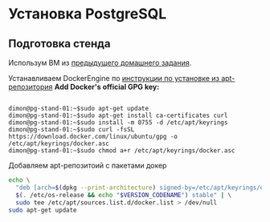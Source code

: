 # Установка PostgreSQL

## Подготовка стенда

Использум ВМ из [предыдущего домашнего задания](../2-lesson/2-lesson.md#подготовка-виртуальной-машины-и-установка-субд).

Устанавливаем DockerEngine по [инструкции по установке из apt-репозитория](https://docs.docker.com/engine/install/ubuntu/#install-using-the-repository)
**Add Docker's official GPG key:**
``` shell

dimon@pg-stand-01:~$sudo apt-get update
dimon@pg-stand-01:~$sudo apt-get install ca-certificates curl
dimon@pg-stand-01:~$sudo install -m 0755 -d /etc/apt/keyrings
dimon@pg-stand-01:~$sudo curl -fsSL https://download.docker.com/linux/ubuntu/gpg -o /etc/apt/keyrings/docker.asc
dimon@pg-stand-01:~$sudo chmod a+r /etc/apt/keyrings/docker.asc
```

Добавляем apt-репозитоий с пакетами докер
``` bash
echo \
  "deb [arch=$(dpkg --print-architecture) signed-by=/etc/apt/keyrings/docker.asc] https://download.docker.com/linux/ubuntu \
  $(. /etc/os-release && echo "$VERSION_CODENAME") stable" | \
  sudo tee /etc/apt/sources.list.d/docker.list > /dev/null
sudo apt-get update
```
